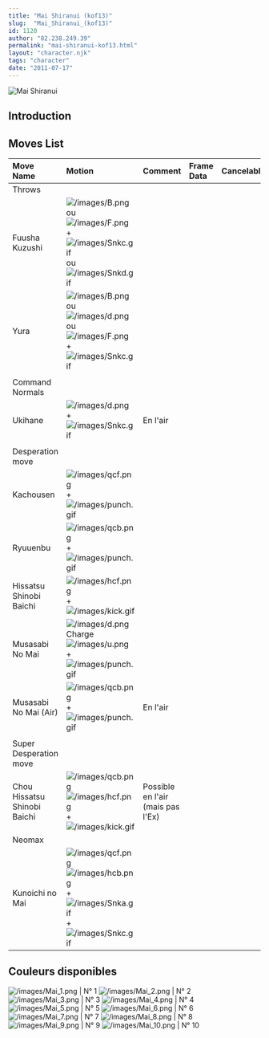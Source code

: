 ```yaml
---
title: "Mai Shiranui (kof13)"
slug:  "Mai_Shiranui_(kof13)"
id: 1120
author: "82.238.249.39"
permalink: "mai-shiranui-kof13.html"
layout: "character.njk"
tags: "character"
date: "2011-07-17"
---
```



![Mai Shiranui](/images/maikof13.gif "Mai Shiranui")

## Introduction

## Moves List

| Move Name                    | Motion                                                                                                                                                            | Comment                           | Frame Data | Cancelable | Damage LOW/HIGH/EX |
|:-----------------------------|:------------------------------------------------------------------------------------------------------------------------------------------------------------------|:----------------------------------|:-----------|:-----------|:-------------------|
| Throws                       |                                                                                                                                                                   |                                   |            |            |                    |
| Fuusha Kuzushi               | ![](/images/B.png "/images/B.png") ou ![](/images/F.png "/images/F.png") + ![](/images/Snkc.gif "/images/Snkc.gif") ou ![](/images/Snkd.gif "/images/Snkd.gif")   |                                   |            |            | 100                |
| Yura                         | ![](/images/B.png "/images/B.png") ou ![](/images/d.png "/images/d.png") ou ![](/images/F.png "/images/F.png") + ![](/images/Snkc.gif "/images/Snkc.gif")         |                                   |            |            | 125                |
|                              |                                                                                                                                                                   |                                   |            |            |                    |
| Command Normals              |                                                                                                                                                                   |                                   |            |            |                    |
| Ukihane                      | ![](/images/d.png "/images/d.png") + ![](/images/Snkc.gif "/images/Snkc.gif")                                                                                     | En l'air                          |            |            |                    |
|                              |                                                                                                                                                                   |                                   |            |            |                    |
| Desperation move             |                                                                                                                                                                   |                                   |            |            |                    |
| Kachousen                    | ![](/images/qcf.png "/images/qcf.png") + ![](/images/punch.gif "/images/punch.gif")                                                                               |                                   |            |            |                    |
| Ryuuenbu                     | ![](/images/qcb.png "/images/qcb.png") + ![](/images/punch.gif "/images/punch.gif")                                                                               |                                   |            |            |                    |
| Hissatsu Shinobi Baichi      | ![](/images/hcf.png "/images/hcf.png") + ![](/images/kick.gif "/images/kick.gif")                                                                                 |                                   |            |            |                    |
| Musasabi No Mai              | ![](/images/d.png "/images/d.png")Charge![](/images/u.png "/images/u.png") + ![](/images/punch.gif "/images/punch.gif")                                           |                                   |            |            |                    |
| Musasabi No Mai (Air)        | ![](/images/qcb.png "/images/qcb.png") + ![](/images/punch.gif "/images/punch.gif")                                                                               | En l'air                          |            |            |                    |
|                              |                                                                                                                                                                   |                                   |            |            |                    |
| Super Desperation move       |                                                                                                                                                                   |                                   |            |            |                    |
| Chou Hissatsu Shinobi Baichi | ![](/images/qcb.png "/images/qcb.png")![](/images/hcf.png "/images/hcf.png") + ![](/images/kick.gif "/images/kick.gif")                                           | Possible en l'air (mais pas l'Ex) |            |            |                    |
| Neomax                       |                                                                                                                                                                   |                                   |            |            |                    |
| Kunoichi no Mai              | ![](/images/qcf.png "/images/qcf.png") ![](/images/hcb.png "/images/hcb.png") + ![](/images/Snka.gif "/images/Snka.gif")+![](/images/Snkc.gif "/images/Snkc.gif") |                                   |            |            |                    |

## Couleurs disponibles

![](/images/Mai_1.png "/images/Mai_1.png") \| N° 1
![](/images/Mai_2.png "/images/Mai_2.png") \| N° 2
![](/images/Mai_3.png "/images/Mai_3.png") \| N° 3
![](/images/Mai_4.png "/images/Mai_4.png") \| N° 4
![](/images/Mai_5.png "/images/Mai_5.png") \| N° 5
![](/images/Mai_6.png "/images/Mai_6.png") \| N° 6
![](/images/Mai_7.png "/images/Mai_7.png") \| N° 7
![](/images/Mai_8.png "/images/Mai_8.png") \| N° 8
![](/images/Mai_9.png "/images/Mai_9.png") \| N° 9
![](/images/Mai_10.png "/images/Mai_10.png") \| N° 10
